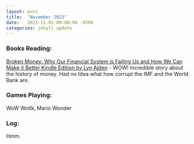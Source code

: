 ```yaml
---
layout: post
title:  "November 2023"
date:   2023-11-01 00:00:00 -0500
categories: jekyll update
---
```


### Books Reading:
[Broken Money: Why Our Financial System is Failing Us and How We Can Make it Better Kindle Edition
by Lyn Alden][bm] - WOW! Incredible story about the history of money. Had no Idea what how corrupt the IMF and the World Bank are.


### Games Playing:
WoW Wotlk, Mario Wonder


### Log:
Hmm.


[bm]: https://www.amazon.com/Broken-Money-Financial-System-Failing-ebook/dp/B0CGNVNXK2/ref=sr_1_1?crid=2J6FMRYK9RR5&keywords=broken+money&qid=1699493577&s=digital-text&sprefix=broken+mony%2Cdigital-text%2C118&sr=1-1
